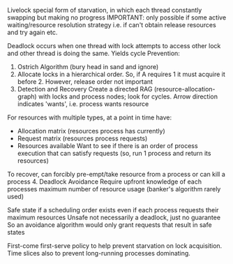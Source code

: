 <!-- SPDX-License-Identifier: zlib-acknowledgement -->
Livelock special form of starvation, in which each thread constantly swapping but making no progress 
IMPORTANT: only possible if some active waiting/resource resolution strategy i.e. if can't obtain release resources and try again etc.

Deadlock occurs when one thread with lock attempts to access other lock and other thread is doing the same. Yields cycle
Prevention:
1. Ostrich Algorithm (bury head in sand and ignore)
2. Allocate locks in a hierarchical order.
   So, if A requires 1 it must acquire it before 2. 
   However, release order not important
3. Detection and Recovery
Create a directed RAG (resource-allocation-graph) with locks and process nodes; look for cycles.
Arrow direction indicates 'wants', i.e. process wants resource

For resources with multiple types, at a point in time have:
* Allocation matrix (resources process has currently)
* Request matrix (resources process requests)
* Resources available
Want to see if there is an order of process execution that can satisfy requests (so, run 1 process and return its resources)

To recover, can forcibly pre-empt/take resource from a process or can kill a process
4. Deadlock Avoidance
Require upfront knowledge of each processes maximum number of resource usage (banker's algorithm rarely used)

Safe state if a scheduling order exists even if each process requests their maximum resources
Unsafe not necessarily a deadlock, just no guarantee
So an avoidance algorithm would only grant requests that result in safe states 

First-come first-serve policy to help prevent starvation on lock acquisition. 
Time slices also to prevent long-running processes dominating.
